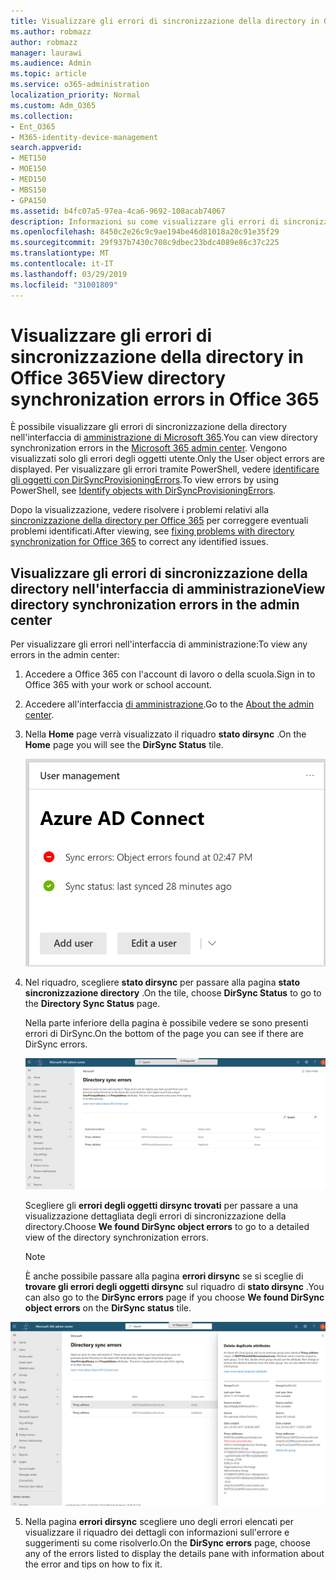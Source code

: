 ```yaml
---
title: Visualizzare gli errori di sincronizzazione della directory in Office 365
ms.author: robmazz
author: robmazz
manager: laurawi
ms.audience: Admin
ms.topic: article
ms.service: o365-administration
localization_priority: Normal
ms.custom: Adm_O365
ms.collection:
- Ent_O365
- M365-identity-device-management
search.appverid:
- MET150
- MOE150
- MED150
- MBS150
- GPA150
ms.assetid: b4fc07a5-97ea-4ca6-9692-108acab74067
description: Informazioni su come visualizzare gli errori di sincronizzazione della directory nell'interfaccia di amministrazione di Microsoft 365.
ms.openlocfilehash: 8450c2e26c9c9ae194be46d81018a20c91e35f29
ms.sourcegitcommit: 29f937b7430c708c9dbec23bdc4089e86c37c225
ms.translationtype: MT
ms.contentlocale: it-IT
ms.lasthandoff: 03/29/2019
ms.locfileid: "31001809"
---
```

# <a name="view-directory-synchronization-errors-in-office-365"></a><span data-ttu-id="9280f-103">Visualizzare gli errori di sincronizzazione della directory in Office 365</span><span class="sxs-lookup"><span data-stu-id="9280f-103">View directory synchronization errors in Office 365</span></span>

<span data-ttu-id="9280f-104">È possibile visualizzare gli errori di sincronizzazione della directory nell'interfaccia di [amministrazione di Microsoft 365](https://admin.microsoft.com).</span><span class="sxs-lookup"><span data-stu-id="9280f-104">You can view directory synchronization errors in the [Microsoft 365 admin center](https://admin.microsoft.com).</span></span> <span data-ttu-id="9280f-105">Vengono visualizzati solo gli errori degli oggetti utente.</span><span class="sxs-lookup"><span data-stu-id="9280f-105">Only the User object errors are displayed.</span></span> <span data-ttu-id="9280f-106">Per visualizzare gli errori tramite PowerShell, vedere [identificare gli oggetti con DirSyncProvisioningErrors](https://docs.microsoft.com/azure/active-directory/hybrid/how-to-connect-syncservice-duplicate-attribute-resiliency).</span><span class="sxs-lookup"><span data-stu-id="9280f-106">To view errors by using PowerShell, see [Identify objects with DirSyncProvisioningErrors](https://docs.microsoft.com/azure/active-directory/hybrid/how-to-connect-syncservice-duplicate-attribute-resiliency).</span></span>

<span data-ttu-id="9280f-107">Dopo la visualizzazione, vedere risolvere i problemi relativi alla [sincronizzazione della directory per Office 365](fix-problems-with-directory-synchronization.md) per correggere eventuali problemi identificati.</span><span class="sxs-lookup"><span data-stu-id="9280f-107">After viewing, see [fixing problems with directory synchronization for Office 365](fix-problems-with-directory-synchronization.md) to correct any identified issues.</span></span>
  
## <a name="view-directory-synchronization-errors-in-the-admin-center"></a><span data-ttu-id="9280f-108">Visualizzare gli errori di sincronizzazione della directory nell'interfaccia di amministrazione</span><span class="sxs-lookup"><span data-stu-id="9280f-108">View directory synchronization errors in the admin center</span></span>

<span data-ttu-id="9280f-109">Per visualizzare gli errori nell'interfaccia di amministrazione:</span><span class="sxs-lookup"><span data-stu-id="9280f-109">To view any errors in the admin center:</span></span>
  
1. <span data-ttu-id="9280f-110">Accedere a Office 365 con l'account di lavoro o della scuola.</span><span class="sxs-lookup"><span data-stu-id="9280f-110">Sign in to Office 365 with your work or school account.</span></span> 
    
2. <span data-ttu-id="9280f-111">Accedere all'interfaccia [di amministrazione](https://support.office.com/article/758befc4-0888-4009-9f14-0d147402fd23).</span><span class="sxs-lookup"><span data-stu-id="9280f-111">Go to the [About the admin center](https://support.office.com/article/758befc4-0888-4009-9f14-0d147402fd23).</span></span>
    
3. <span data-ttu-id="9280f-112">Nella **Home** page verrà visualizzato il riquadro **stato dirsync** .</span><span class="sxs-lookup"><span data-stu-id="9280f-112">On the **Home** page you will see the **DirSync Status** tile.</span></span> 
    
    ![Riquadro di stato DirSync nell'anteprima dell'interfaccia di amministrazione](media/060006e9-de61-49d5-8979-e77cda198e71.png)
  
4. <span data-ttu-id="9280f-114">Nel riquadro, scegliere **stato dirsync** per passare alla pagina **stato sincronizzazione directory** .</span><span class="sxs-lookup"><span data-stu-id="9280f-114">On the tile, choose **DirSync Status** to go to the **Directory Sync Status** page.</span></span> 
    
    <span data-ttu-id="9280f-115">Nella parte inferiore della pagina è possibile vedere se sono presenti errori di DirSync.</span><span class="sxs-lookup"><span data-stu-id="9280f-115">On the bottom of the page you can see if there are DirSync errors.</span></span>
    
    ![Nella pagina stato sincronizzazione directory è possibile vedere se sono presenti errori degli oggetti DirSync](media/882094a3-80d3-4aae-b90b-78b27047974c.png)
  
    <span data-ttu-id="9280f-117">Scegliere gli **errori degli oggetti dirsync trovati** per passare a una visualizzazione dettagliata degli errori di sincronizzazione della directory.</span><span class="sxs-lookup"><span data-stu-id="9280f-117">Choose **We found DirSync object errors** to go to a detailed view of the directory synchronization errors.</span></span> 
    
    > [!NOTE]
    > <span data-ttu-id="9280f-118">È anche possibile passare alla pagina **errori dirsync** se si sceglie di **trovare gli errori degli oggetti dirsync** sul riquadro di **stato dirsync** .</span><span class="sxs-lookup"><span data-stu-id="9280f-118">You can also go to the **DirSync errors** page if you choose **We found DirSync object errors** on the **DirSync status** tile.</span></span> 
  
![Pagina errori DirSync](media/a6e302d4-6be7-4e3a-b4b5-81c5a2c02952.png)
  
5. <span data-ttu-id="9280f-120">Nella pagina **errori dirsync** scegliere uno degli errori elencati per visualizzare il riquadro dei dettagli con informazioni sull'errore e suggerimenti su come risolverlo.</span><span class="sxs-lookup"><span data-stu-id="9280f-120">On the **DirSync errors** page, choose any of the errors listed to display the details pane with information about the error and tips on how to fix it.</span></span> 
